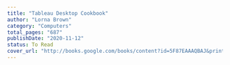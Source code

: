 ```yaml
---
title: "Tableau Desktop Cookbook"
author: "Lorna Brown"
category: "Computers"
total_pages: "687"
publishDate: "2020-11-12"
status: To Read
cover_url: "http://books.google.com/books/content?id=5F87EAAAQBAJ&printsec=frontcover&img=1&zoom=1&edge=curl&source=gbs_api"
---
```

